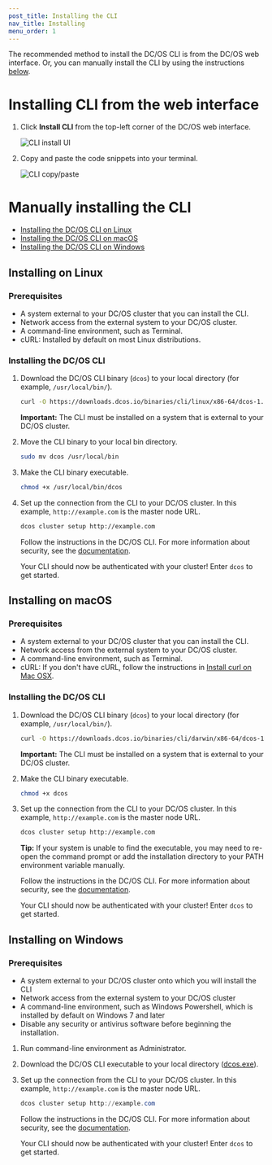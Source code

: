 ```yaml
---
post_title: Installing the CLI
nav_title: Installing
menu_order: 1
---
```


The recommended method to install the DC/OS CLI is from the DC/OS web interface. Or, you can manually install the CLI by using the instructions [below](#manual). 

# Installing CLI from the web interface

1.  Click **Install CLI** from the top-left corner of the DC/OS web interface.

    ![CLI install UI](/docs/1.10/img/install-cli.png)
    
1.  Copy and paste the code snippets into your terminal.

    ![CLI copy/paste](/docs/1.10/img/install-cli-terminal.png)

# <a name="manual"></a>Manually installing the CLI

*   [Installing the DC/OS CLI on Linux](#linux)
*   [Installing the DC/OS CLI on macOS](#osx)
*   [Installing the DC/OS CLI on Windows](#windows)

## <a name="linux"></a>Installing on Linux

### Prerequisites

*   A system external to your DC/OS cluster that you can install the CLI.
*   Network access from the external system to your DC/OS cluster.
*   A command-line environment, such as Terminal.
*   cURL: Installed by default on most Linux distributions.

### Installing the DC/OS CLI

1.  Download the DC/OS CLI binary (`dcos`) to your local directory (for example, `/usr/local/bin/`).

    ```bash
    curl -O https://downloads.dcos.io/binaries/cli/linux/x86-64/dcos-1.10/dcos
    ```

    **Important:** The CLI must be installed on a system that is external to your DC/OS cluster.

1.  Move the CLI binary to your local bin directory.

    ```bash
    sudo mv dcos /usr/local/bin 
    ```

1.  Make the CLI binary executable.

    ```bash
    chmod +x /usr/local/bin/dcos
    ```

1.  Set up the connection from the CLI to your DC/OS cluster. In this example, `http://example.com` is the master node URL.

    ```bash
    dcos cluster setup http://example.com
    ```

    Follow the instructions in the DC/OS CLI. For more information about security, see the [documentation](/docs/1.10/security/).

    Your CLI should now be authenticated with your cluster! Enter `dcos` to get started.

## <a name="osx"></a>Installing on macOS

### Prerequisites

*   A system external to your DC/OS cluster that you can install the CLI.
*   Network access from the external system to your DC/OS cluster.
*   A command-line environment, such as Terminal.
*   cURL: If you don't have cURL, follow the instructions in [Install curl on Mac OSX](http://macappstore.org/curl/).

### Installing the DC/OS CLI

1.  Download the DC/OS CLI binary (`dcos`) to your local directory (for example, `/usr/local/bin/`).

    ```bash
    curl -O https://downloads.dcos.io/binaries/cli/darwin/x86-64/dcos-1.10/dcos
    ```

    **Important:** The CLI must be installed on a system that is external to your DC/OS cluster.

1.  Make the CLI binary executable.

    ```bash
    chmod +x dcos
    ```

1.  Set up the connection from the CLI to your DC/OS cluster. In this example, `http://example.com` is the master node URL.

    ```bash
    dcos cluster setup http://example.com
    ```
    **Tip:** If your system is unable to find the executable, you may need to re-open the command prompt or add the installation directory to your PATH environment variable manually.

    Follow the instructions in the DC/OS CLI. For more information about security, see the [documentation](/docs/1.10/security/).

    Your CLI should now be authenticated with your cluster! Enter `dcos` to get started.

## <a name="windows"></a>Installing on Windows

### Prerequisites

*   A system external to your DC/OS cluster onto which you will install the CLI
*   Network access from the external system to your DC/OS cluster
*   A command-line environment, such as Windows Powershell, which is installed by default on Windows 7 and later
*   Disable any security or antivirus software before beginning the installation.


1.  Run command-line environment as Administrator.

1.  Download the DC/OS CLI executable to your local directory ([dcos.exe](https://downloads.dcos.io/binaries/cli/windows/x86-64/dcos-1.10/dcos.exe)).

1.  Set up the connection from the CLI to your DC/OS cluster. In this example, `http://example.com` is the master node URL.

    ```powershell
    dcos cluster setup http://example.com
    ```

    Follow the instructions in the DC/OS CLI. For more information about security, see the [documentation](/docs/1.10/security/).

    Your CLI should now be authenticated with your cluster! Enter `dcos` to get started.
